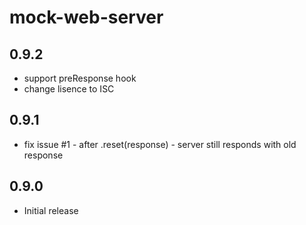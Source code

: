 mock-web-server
================

## 0.9.2
 - support preResponse hook
 - change lisence to ISC

## 0.9.1
 - fix issue #1 - after .reset(response) - server still responds with old response

## 0.9.0
 - Initial release

